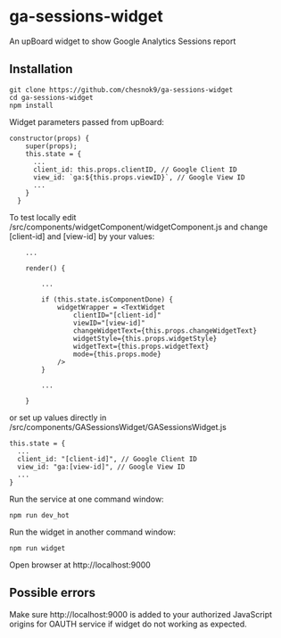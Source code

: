 # ga-sessions-widget

An upBoard widget to show Google Analytics Sessions report

## Installation

```
git clone https://github.com/chesnok9/ga-sessions-widget
cd ga-sessions-widget
npm install
```

Widget parameters passed from upBoard:
```
constructor(props) {
    super(props);
    this.state = {
      ...
      client_id: this.props.clientID, // Google Client ID
      view_id: `ga:${this.props.viewID}`, // Google View ID
      ...
    }
  }
```

To test locally edit /src/components/widgetComponent/widgetComponent.js and change [client-id] and [view-id] by your values:
```
    ...

    render() {

        ...

        if (this.state.isComponentDone) {
            widgetWrapper = <TextWidget
                clientID="[client-id]"
                viewID="[view-id]"
                changeWidgetText={this.props.changeWidgetText}
                widgetStyle={this.props.widgetStyle}
                widgetText={this.props.widgetText}
                mode={this.props.mode}
            />
        }

        ...

    }
```

or set up values directly in /src/components/GASessionsWidget/GASessionsWidget.js

```
this.state = {
  ...
  client_id: "[client-id]", // Google Client ID
  view_id: "ga:[view-id]", // Google View ID
  ...
}
```

Run the service at one command window:
```
npm run dev_hot
```

Run the widget in another command window:
```
npm run widget
```

Open browser at http://localhost:9000

## Possible errors

Make sure http://localhost:9000 is added to your authorized JavaScript origins for OAUTH service if widget do not working as expected.